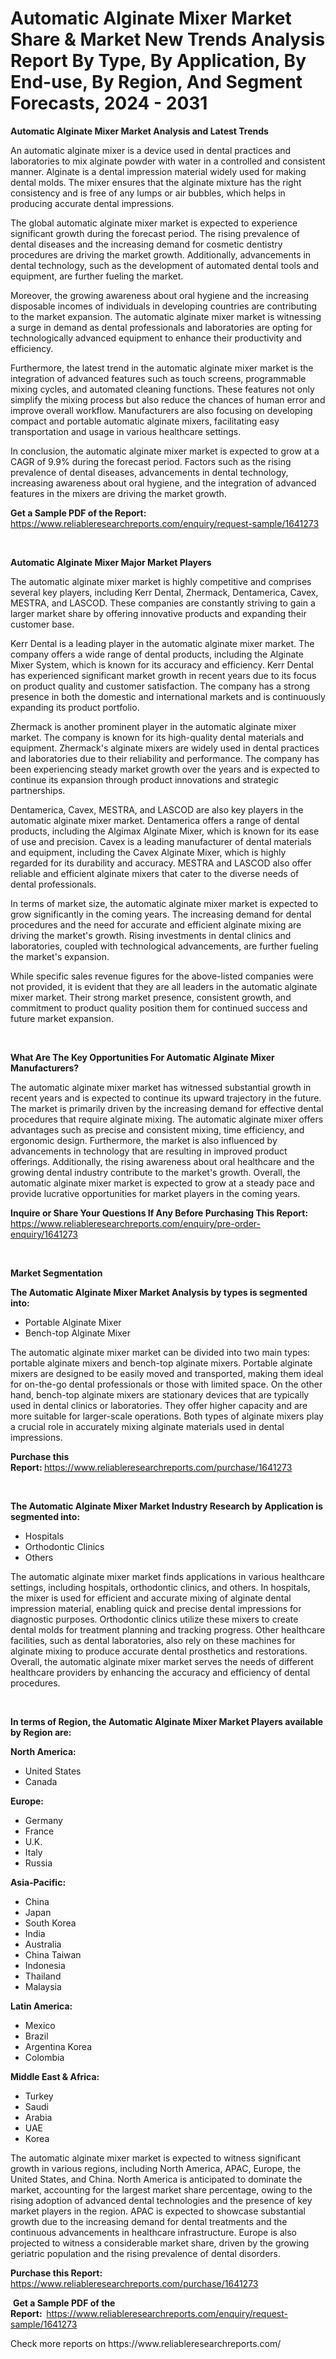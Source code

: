 <p><h1>Automatic Alginate Mixer Market Share & Market New Trends Analysis Report By Type, By Application, By End-use, By Region, And Segment Forecasts, 2024 - 2031</h1></p><p><strong>Automatic Alginate Mixer Market Analysis and Latest Trends</strong></p>
<p><p>An automatic alginate mixer is a device used in dental practices and laboratories to mix alginate powder with water in a controlled and consistent manner. Alginate is a dental impression material widely used for making dental molds. The mixer ensures that the alginate mixture has the right consistency and is free of any lumps or air bubbles, which helps in producing accurate dental impressions.</p><p>The global automatic alginate mixer market is expected to experience significant growth during the forecast period. The rising prevalence of dental diseases and the increasing demand for cosmetic dentistry procedures are driving the market growth. Additionally, advancements in dental technology, such as the development of automated dental tools and equipment, are further fueling the market.</p><p>Moreover, the growing awareness about oral hygiene and the increasing disposable incomes of individuals in developing countries are contributing to the market expansion. The automatic alginate mixer market is witnessing a surge in demand as dental professionals and laboratories are opting for technologically advanced equipment to enhance their productivity and efficiency.</p><p>Furthermore, the latest trend in the automatic alginate mixer market is the integration of advanced features such as touch screens, programmable mixing cycles, and automated cleaning functions. These features not only simplify the mixing process but also reduce the chances of human error and improve overall workflow. Manufacturers are also focusing on developing compact and portable automatic alginate mixers, facilitating easy transportation and usage in various healthcare settings.</p><p>In conclusion, the automatic alginate mixer market is expected to grow at a CAGR of 9.9% during the forecast period. Factors such as the rising prevalence of dental diseases, advancements in dental technology, increasing awareness about oral hygiene, and the integration of advanced features in the mixers are driving the market growth.</p></p>
<p><strong>Get a Sample PDF of the Report:&nbsp;</strong> <a href="https://www.reliableresearchreports.com/enquiry/request-sample/1641273">https://www.reliableresearchreports.com/enquiry/request-sample/1641273</a></p>
<p>&nbsp;</p>
<p><strong>Automatic Alginate Mixer Major Market Players</strong></p>
<p><p>The automatic alginate mixer market is highly competitive and comprises several key players, including Kerr Dental, Zhermack, Dentamerica, Cavex, MESTRA, and LASCOD. These companies are constantly striving to gain a larger market share by offering innovative products and expanding their customer base.</p><p>Kerr Dental is a leading player in the automatic alginate mixer market. The company offers a wide range of dental products, including the Alginate Mixer System, which is known for its accuracy and efficiency. Kerr Dental has experienced significant market growth in recent years due to its focus on product quality and customer satisfaction. The company has a strong presence in both the domestic and international markets and is continuously expanding its product portfolio.</p><p>Zhermack is another prominent player in the automatic alginate mixer market. The company is known for its high-quality dental materials and equipment. Zhermack's alginate mixers are widely used in dental practices and laboratories due to their reliability and performance. The company has been experiencing steady market growth over the years and is expected to continue its expansion through product innovations and strategic partnerships.</p><p>Dentamerica, Cavex, MESTRA, and LASCOD are also key players in the automatic alginate mixer market. Dentamerica offers a range of dental products, including the Algimax Alginate Mixer, which is known for its ease of use and precision. Cavex is a leading manufacturer of dental materials and equipment, including the Cavex Alginate Mixer, which is highly regarded for its durability and accuracy. MESTRA and LASCOD also offer reliable and efficient alginate mixers that cater to the diverse needs of dental professionals.</p><p>In terms of market size, the automatic alginate mixer market is expected to grow significantly in the coming years. The increasing demand for dental procedures and the need for accurate and efficient alginate mixing are driving the market's growth. Rising investments in dental clinics and laboratories, coupled with technological advancements, are further fueling the market's expansion.</p><p>While specific sales revenue figures for the above-listed companies were not provided, it is evident that they are all leaders in the automatic alginate mixer market. Their strong market presence, consistent growth, and commitment to product quality position them for continued success and future market expansion.</p></p>
<p>&nbsp;</p>
<p><strong>What Are The Key Opportunities For Automatic Alginate Mixer Manufacturers?</strong></p>
<p><p>The automatic alginate mixer market has witnessed substantial growth in recent years and is expected to continue its upward trajectory in the future. The market is primarily driven by the increasing demand for effective dental procedures that require alginate mixing. The automatic alginate mixer offers advantages such as precise and consistent mixing, time efficiency, and ergonomic design. Furthermore, the market is also influenced by advancements in technology that are resulting in improved product offerings. Additionally, the rising awareness about oral healthcare and the growing dental industry contribute to the market's growth. Overall, the automatic alginate mixer market is expected to grow at a steady pace and provide lucrative opportunities for market players in the coming years.</p></p>
<p><strong>Inquire or Share Your Questions If Any Before Purchasing This Report:</strong> <a href="https://www.reliableresearchreports.com/enquiry/pre-order-enquiry/1641273">https://www.reliableresearchreports.com/enquiry/pre-order-enquiry/1641273</a></p>
<p>&nbsp;</p>
<p><strong>Market Segmentation</strong></p>
<p><strong>The Automatic Alginate Mixer Market Analysis by types is segmented into:</strong></p>
<p><ul><li>Portable Alginate Mixer</li><li>Bench-top Alginate Mixer</li></ul></p>
<p><p>The automatic alginate mixer market can be divided into two main types: portable alginate mixers and bench-top alginate mixers. Portable alginate mixers are designed to be easily moved and transported, making them ideal for on-the-go dental professionals or those with limited space. On the other hand, bench-top alginate mixers are stationary devices that are typically used in dental clinics or laboratories. They offer higher capacity and are more suitable for larger-scale operations. Both types of alginate mixers play a crucial role in accurately mixing alginate materials used in dental impressions.</p></p>
<p><strong>Purchase this Report:&nbsp;</strong><a href="https://www.reliableresearchreports.com/purchase/1641273">https://www.reliableresearchreports.com/purchase/1641273</a></p>
<p>&nbsp;</p>
<p><strong>The Automatic Alginate Mixer Market Industry Research by Application is segmented into:</strong></p>
<p><ul><li>Hospitals</li><li>Orthodontic Clinics</li><li>Others</li></ul></p>
<p><p>The automatic alginate mixer market finds applications in various healthcare settings, including hospitals, orthodontic clinics, and others. In hospitals, the mixer is used for efficient and accurate mixing of alginate dental impression material, enabling quick and precise dental impressions for diagnostic purposes. Orthodontic clinics utilize these mixers to create dental molds for treatment planning and tracking progress. Other healthcare facilities, such as dental laboratories, also rely on these machines for alginate mixing to produce accurate dental prosthetics and restorations. Overall, the automatic alginate mixer market serves the needs of different healthcare providers by enhancing the accuracy and efficiency of dental procedures.</p></p>
<p>&nbsp;</p>
<p><strong>In terms of Region, the Automatic Alginate Mixer Market Players available by Region are:</strong></p>
<p>
    <p> <strong> North America: </strong>
        <ul>
            <li>United States</li>
            <li>Canada</li>
        </ul>
        </p> 
    <p> <strong> Europe: </strong>
        <ul>
            <li>Germany</li>
            <li>France</li>
            <li>U.K.</li>
            <li>Italy</li>
            <li>Russia</li>
        </ul>
        </p> 
    <p> <strong> Asia-Pacific: </strong>
        <ul>
            <li>China</li>
            <li>Japan</li>
            <li>South Korea</li>
            <li>India</li>
            <li>Australia</li>
            <li>China Taiwan</li>
            <li>Indonesia</li>
            <li>Thailand</li>
            <li>Malaysia</li>
        </ul>
        </p> 
    <p> <strong> Latin America: </strong>
        <ul>
            <li>Mexico</li>
            <li>Brazil</li>
            <li>Argentina Korea</li>
            <li>Colombia</li>
        </ul>
        </p> 
    <p> <strong> Middle East & Africa: </strong>
        <ul>
            <li>Turkey</li>
            <li>Saudi</li>
            <li>Arabia</li>
            <li>UAE</li>
            <li>Korea</li>
        </ul>
    </p>
    </p>
<p><p>The automatic alginate mixer market is expected to witness significant growth in various regions, including North America, APAC, Europe, the United States, and China. North America is anticipated to dominate the market, accounting for the largest market share percentage, owing to the rising adoption of advanced dental technologies and the presence of key market players in the region. APAC is expected to showcase substantial growth due to the increasing demand for dental treatments and the continuous advancements in healthcare infrastructure. Europe is also projected to witness a considerable market share, driven by the growing geriatric population and the rising prevalence of dental disorders.</p></p>
<p><strong>Purchase this Report: </strong><a href="https://www.reliableresearchreports.com/purchase/1641273">https://www.reliableresearchreports.com/purchase/1641273</a></p>
<p>&nbsp;<strong>Get a Sample PDF of the Report:&nbsp;&nbsp;</strong><a href="https://www.reliableresearchreports.com/enquiry/request-sample/1641273">https://www.reliableresearchreports.com/enquiry/request-sample/1641273</a></p>
<p><strong></strong></p>
<p>Check more reports on https://www.reliableresearchreports.com/</p>